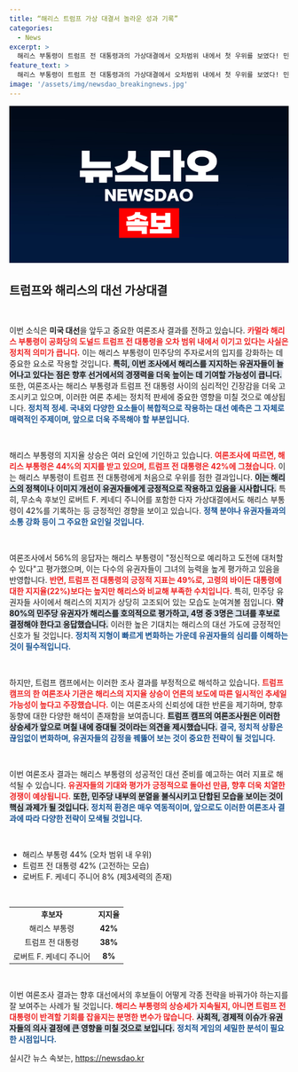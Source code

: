```yaml
---
title: “해리스 트럼프 가상 대결서 놀라운 성과 기록”
categories:
  - News
excerpt: >
  해리스 부통령이 트럼프 전 대통령과의 가상대결에서 오차범위 내에서 첫 우위를 보였다! 민주당 유권자의 압도적 지지 속에, 해리스의 상승세가 계속될지 귀추가 주목된다. 클릭해 자세한 내용을 확인하세요!
feature_text: >
  해리스 부통령이 트럼프 전 대통령과의 가상대결에서 오차범위 내에서 첫 우위를 보였다! 민주당 유권자의 압도적 지지 속에, 해리스의 상승세가 계속될지 귀추가 주목된다. 클릭해 자세한 내용을 확인하세요!
image: '/assets/img/newsdao_breakingnews.jpg'
---
```


<p><img src="/assets/img/newsdao_breakingnews.jpg" alt="firstkoreanews 속보" /></p>

<h2 data-ke-size="size26">트럼프와 해리스의 대선 가상대결</h2>

<p data-ke-size="size16">&nbsp;</p>

<p>이번 소식은 <strong>미국 대선</strong>을 앞두고 중요한 여론조사 결과를 전하고 있습니다. <b><span style="color: #ee2323;">카멀라 해리스 부통령이 공화당의 도널드 트럼프 전 대통령을 오차 범위 내에서 이기고 있다는 사실은 정치적 의미가 큽니다.</span></b> 이는 해리스 부통령이 민주당의 주자로서의 입지를 강화하는 데 중요한 요소로 작용할 것입니다. <b><span style="background-color: #21538527;">특히, 이번 조사에서 해리스를 지지하는 유권자들이 늘어나고 있다는 점은 향후 선거에서의 경쟁력을 더욱 높이는 데 기여할 가능성이 큽니다.</span></b> 또한, 여론조사는 해리스 부통령과 트럼프 전 대통령 사이의 심리적인 긴장감을 더욱 고조시키고 있으며, 이러한 여론 추세는 정치적 판세에 중요한 영향을 미칠 것으로 예상됩니다. <b><span style="color: #1a5490;">정치적 정세. 국내외 다양한 요소들이 복합적으로 작용하는 대선 예측은 그 자체로 매력적인 주제이며, 앞으로 더욱 주목해야 할 부분입니다.</span></b></p>

<p data-ke-size="size16">&nbsp;</p>

<p>해리스 부통령의 지지율 상승은 여러 요인에 기인하고 있습니다. <b><span style="color: #ee2323;">여론조사에 따르면, 해리스 부통령은 44%의 지지를 받고 있으며, 트럼프 전 대통령은 42%에 그쳤습니다.</span></b> 이는 해리스 부통령이 트럼프 전 대통령에게 처음으로 우위를 점한 결과입니다. <b><span style="background-color: #21538527;">이는 해리스의 정책이나 이미지 개선이 유권자들에게 긍정적으로 작용하고 있음을 시사합니다.</span></b> 특히, 무소속 후보인 로버트 F. 케네디 주니어를 포함한 다자 가상대결에서도 해리스 부통령이 42%를 기록하는 등 긍정적인 경향을 보이고 있습니다. <b><span style="color: #1a5490;">정책 분야나 유권자들과의 소통 강화 등이 그 주요한 요인일 것입니다.</span></b></p>

<p data-ke-size="size16">&nbsp;</p>

<p>여론조사에서 56%의 응답자는 해리스 부통령이 "정신적으로 예리하고 도전에 대처할 수 있다"고 평가했으며, 이는 다수의 유권자들이 그녀의 능력을 높게 평가하고 있음을 반영합니다. <b><span style="color: #ee2323;">반면, 트럼프 전 대통령의 긍정적 지표는 49%로, 고령의 바이든 대통령에 대한 지지율(22%)보다는 높지만 해리스와 비교해 부족한 수치입니다.</span></b> 특히, 민주당 유권자들 사이에서 해리스의 지지가 상당히 고조되어 있는 모습도 눈여겨볼 점입니다. <b><span style="background-color: #21538527;">약 80%의 민주당 유권자가 해리스를 호의적으로 평가하고, 4명 중 3명은 그녀를 후보로 결정해야 한다고 응답했습니다.</span></b> 이러한 높은 기대치는 해리스의 대선 가도에 긍정적인 신호가 될 것입니다. <b><span style="color: #1a5490;">정치적 지형이 빠르게 변화하는 가운데 유권자들의 심리를 이해하는 것이 필수적입니다.</span></b></p>

<p data-ke-size="size16">&nbsp;</p>

<p>하지만, 트럼프 캠프에서는 이러한 조사 결과를 부정적으로 해석하고 있습니다. <b><span style="color: #ee2323;">트럼프 캠프의 한 여론조사 기관은 해리스의 지지율 상승이 언론의 보도에 따른 일시적인 추세일 가능성이 높다고 주장했습니다.</span></b> 이는 여론조사의 신뢰성에 대한 반론을 제기하며, 향후 동향에 대한 다양한 해석이 존재함을 보여줍니다. <b><span style="background-color: #21538527;">트럼프 캠프의 여론조사원은 이러한 상승세가 앞으로 며칠 내에 증대될 것이라는 의견을 제시했습니다.</span></b> <b><span style="color: #1a5490;">결국, 정치적 상황은 끊임없이 변화하며, 유권자들의 감정을 꿰뚫어 보는 것이 중요한 전략이 될 것입니다.</span></b></p>

<p data-ke-size="size16">&nbsp;</p>

<p>이번 여론조사 결과는 해리스 부통령의 성공적인 대선 준비를 예고하는 여러 지표로 해석될 수 있습니다. <b><span style="color: #ee2323;">유권자들의 기대와 평가가 긍정적으로 돌아선 만큼, 향후 더욱 치열한 경쟁이 예상됩니다.</span></b> <b><span style="background-color: #21538527;">또한, 민주당 내부의 분열을 불식시키고 단합된 모습을 보이는 것이 핵심 과제가 될 것입니다.</span></b> <b><span style="color: #1a5490;">정치적 환경은 매우 역동적이며, 앞으로도 이러한 여론조사 결과에 따라 다양한 전략이 모색될 것입니다.</span></b></p>

<p data-ke-size="size16">&nbsp;</p>

<ul>
    <li>해리스 부통령 44% (오차 범위 내 우위)</li>
    <li>트럼프 전 대통령 42% (고전하는 모습)</li>
    <li>로버트 F. 케네디 주니어 8% (제3세력의 존재)</li>
</ul>

<p data-ke-size="size16">&nbsp;</p>

<table style="width: 100%; border-collapse: collapse;">
    <tr>
        <td style="text-align: center; height: 17px;"><b>후보자</b></td>
        <td style="text-align: center; height: 17px;"><b>지지율</b></td>
    </tr>
    <tr>
        <td style="text-align: center; height: 17px;">해리스 부통령</td>
        <td style="text-align: center; height: 17px;"><b>42%</b></td>
    </tr>
    <tr>
        <td style="text-align: center; height: 17px;">트럼프 전 대통령</td>
        <td style="text-align: center; height: 17px;"><b>38%</b></td>
    </tr>
    <tr>
        <td style="text-align: center; height: 17px;">로버트 F. 케네디 주니어</td>
        <td style="text-align: center; height: 17px;"><b>8%</b></td>
    </tr>
</table>

<p data-ke-size="size16">&nbsp;</p>

<p>이번 여론조사 결과는 향후 대선에서의 후보들이 어떻게 각종 전략을 바꿔가야 하는지를 잘 보여주는 사례가 될 것입니다. <b><span style="color: #ee2323;">해리스 부통령의 상승세가 지속될지, 아니면 트럼프 전 대통령이 반격할 기회를 잡을지는 분명한 변수가 많습니다.</span></b> <b><span style="background-color: #21538527;">사회적, 경제적 이슈가 유권자들의 의사 결정에 큰 영향을 미칠 것으로 보입니다.</span></b> <b><span style="color: #1a5490;">정치적 게임의 세밀한 분석이 필요한 시점입니다.</span></b></p>
실시간 뉴스 속보는, <a href="https://newsdao.kr" rel="dofollow">https://newsdao.kr</a>


